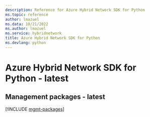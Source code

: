 ```yaml
---
description: Reference for Azure Hybrid Network SDK for Python
ms.topic: reference
author: lmazuel
ms.data: 10/21/2022
ms.author: lmazuel
ms.service: hybridnetwork
title: Azure Hybrid Network SDK for Python
ms.devlang: python
---
```

# Azure Hybrid Network SDK for Python - latest

## Management packages - latest
[!INCLUDE [mgmt-packages](hybrid-network-mgmt-index.md)]
